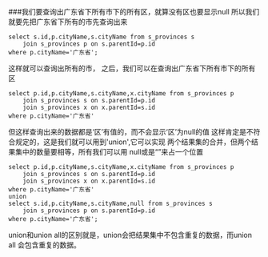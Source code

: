 ###我们要查询出广东省下所有市下的所有区，就算没有区也要显示null
所以我们就要先把广东省下所有的市先查询出来

	select s.id,p.cityName,s.cityName from s_provinces s
		join s_provinces p on s.parentId=p.id
	where p.cityName='广东省';

这样就可以查询出所有的市，
之后，我们可以在查询出广东省下所有市下的所有区

	select p.id,p.cityName,s.cityName,x.cityName from s_provinces p
        join s_provinces s on s.parentId=p.id
        join s_provinces x on x.parentId=s.id
	where p.cityName='广东省'

但这样查询出来的数据都是‘区’有值的，而不会显示‘区’为null的值
这样肯定是不符合规定的，这是我们就可以用到'union',它可以实现
两个结果集的合并，但两个结果集中的数量要相等，所有我们可以用
null或是“”来占一个位置

	select p.id,p.cityName,s.cityName,x.cityName from s_provinces p
        join s_provinces s on s.parentId=p.id
        join s_provinces x on x.parentId=s.id
	where p.cityName='广东省'
	union
	select s.id,p.cityName,s.cityName,null from s_provinces s
		join s_provinces p on s.parentId=p.id
	where p.cityName='广东省';

union和union all的区别就是，union会把结果集中不包含重复的数据，而union
all 会包含重复的数据。